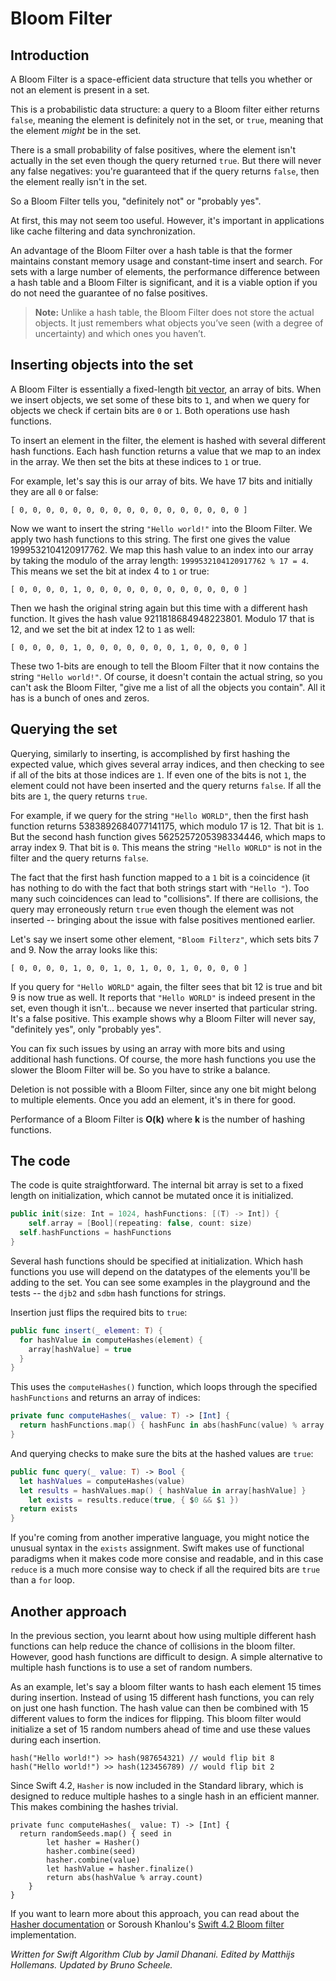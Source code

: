 # Bloom Filter

## Introduction

A Bloom Filter is a space-efficient data structure that tells you whether or not an element is present in a set.

This is a probabilistic data structure: a query to a Bloom filter either returns `false`, meaning the element is definitely not in the set, or `true`, meaning that the element *might* be in the set.

There is a small probability of false positives, where the element isn't actually in the set even though the query returned `true`. But there will never any false negatives: you're guaranteed that if the query returns `false`, then the element really isn't in the set.

So a Bloom Filter tells you, "definitely not" or "probably yes".

At first, this may not seem too useful. However, it's important in applications like cache filtering and data synchronization.

An advantage of the Bloom Filter over a hash table is that the former maintains constant memory usage and constant-time insert and search. For sets with a large number of elements, the performance difference between a hash table and a Bloom Filter is significant, and it is a viable option if you do not need the guarantee of no false positives.

> **Note:** Unlike a hash table, the Bloom Filter does not store the actual objects. It just remembers what objects you’ve seen (with a degree of uncertainty) and which ones you haven’t.

## Inserting objects into the set

A Bloom Filter is essentially a fixed-length [bit vector](../Bit%20Set/), an array of bits. When we insert objects, we set some of these bits to `1`, and when we query for objects we check if certain bits are `0` or `1`. Both operations use hash functions.

To insert an element in the filter, the element is hashed with several different hash functions. Each hash function returns a value that we map to an index in the array. We then set the bits at these indices to `1` or true.

For example, let's say this is our array of bits. We have 17 bits and initially they are all `0` or false:

	[ 0, 0, 0, 0, 0, 0, 0, 0, 0, 0, 0, 0, 0, 0, 0, 0, 0 ]

Now we want to insert the string `"Hello world!"` into the Bloom Filter. We apply two hash functions to this string. The first one gives the value 1999532104120917762. We map this hash value to an index into our array by taking the modulo of the array length: `1999532104120917762 % 17 = 4`. This means we set the bit at index 4 to `1` or true:

	[ 0, 0, 0, 0, 1, 0, 0, 0, 0, 0, 0, 0, 0, 0, 0, 0, 0 ]

Then we hash the original string again but this time with a different hash function. It gives the hash value 9211818684948223801. Modulo 17 that is 12, and we set the bit at index 12 to `1` as well:

	[ 0, 0, 0, 0, 1, 0, 0, 0, 0, 0, 0, 0, 1, 0, 0, 0, 0 ]

These two 1-bits are enough to tell the Bloom Filter that it now contains the string `"Hello world!"`. Of course, it doesn't contain the actual string, so you can't ask the Bloom Filter, "give me a list of all the objects you contain". All it has is a bunch of ones and zeros.

## Querying the set

Querying, similarly to inserting, is accomplished by first hashing the expected value, which gives several array indices, and then checking to see if all of the bits at those indices are `1`. If even one of the bits is not `1`, the element could not have been inserted and the query returns `false`. If all the bits are `1`, the query returns `true`.

For example, if we query for the string `"Hello WORLD"`, then the first hash function returns 5383892684077141175, which modulo 17 is 12. That bit is `1`. But the second hash function gives 5625257205398334446, which maps to array index 9. That bit is `0`. This means the string `"Hello WORLD"` is not in the filter and the query returns `false`.

The fact that the first hash function mapped to a `1` bit is a coincidence (it has nothing to do with the fact that both strings start with `"Hello "`). Too many such coincidences can lead to "collisions". If there are collisions, the query may erroneously return `true` even though the element was not inserted -- bringing about the issue with false positives mentioned earlier.

Let's say we insert some other element, `"Bloom Filterz"`, which sets bits 7 and 9. Now the array looks like this:

	[ 0, 0, 0, 0, 1, 0, 0, 1, 0, 1, 0, 0, 1, 0, 0, 0, 0 ]

If you query for `"Hello WORLD"` again, the filter sees that bit 12 is true and bit 9 is now true as well. It reports that `"Hello WORLD"` is indeed present in the set, even though it isn't... because we never inserted that particular string. It's a false positive. This example shows why a Bloom Filter will never say, "definitely yes", only "probably yes".

You can fix such issues by using an array with more bits and using additional hash functions. Of course, the more hash functions you use the slower the Bloom Filter will be. So you have to strike a balance.

Deletion is not possible with a Bloom Filter, since any one bit might belong to multiple elements. Once you add an element, it's in there for good.

Performance of a Bloom Filter is **O(k)** where **k** is the number of hashing functions.

## The code

The code is quite straightforward. The internal bit array is set to a fixed length on initialization, which cannot be mutated once it is initialized.

```swift
public init(size: Int = 1024, hashFunctions: [(T) -> Int]) {
	self.array = [Bool](repeating: false, count: size)
  self.hashFunctions = hashFunctions
}
```

Several hash functions should be specified at initialization. Which hash functions you use will depend on the datatypes of the elements you'll be adding to the set. You can see some examples in the playground and the tests -- the `djb2` and `sdbm` hash functions for strings.

Insertion just flips the required bits to `true`:

```swift
public func insert(_ element: T) {
  for hashValue in computeHashes(element) {
    array[hashValue] = true
  }
}
```

This uses the `computeHashes()` function, which loops through the specified `hashFunctions` and returns an array of indices:

```swift
private func computeHashes(_ value: T) -> [Int] {
  return hashFunctions.map() { hashFunc in abs(hashFunc(value) % array.count) }
}
```

And querying checks to make sure the bits at the hashed values are `true`:

```swift
public func query(_ value: T) -> Bool {
  let hashValues = computeHashes(value)
  let results = hashValues.map() { hashValue in array[hashValue] }
	let exists = results.reduce(true, { $0 && $1 })
  return exists
}
```

If you're coming from another imperative language, you might notice the unusual syntax in the `exists` assignment. Swift makes use of functional paradigms when it makes code more consise and readable, and in this case `reduce` is a much more consise way to check if all the required bits are `true` than a `for` loop.

## Another approach

In the previous section, you learnt about how using multiple different hash functions can help reduce the chance of collisions in the bloom filter. However, good hash functions are difficult to design. A simple alternative to multiple hash functions is to use a set of random numbers.

As an example, let's say a bloom filter wants to hash each element 15 times during insertion. Instead of using 15 different hash functions, you can rely on just one hash function. The hash value can then be combined with 15 different values to form the indices for flipping. This bloom filter would initialize a set of 15 random numbers ahead of time and use these values during each insertion.

```
hash("Hello world!") >> hash(987654321) // would flip bit 8
hash("Hello world!") >> hash(123456789) // would flip bit 2
```

Since Swift 4.2, `Hasher` is now included in the Standard library, which is designed to reduce multiple hashes to a single hash in an efficient manner. This makes combining the hashes trivial.

```
private func computeHashes(_ value: T) -> [Int] {
  return randomSeeds.map() { seed in
		let hasher = Hasher()
		hasher.combine(seed)
		hasher.combine(value)
		let hashValue = hasher.finalize()
		return abs(hashValue % array.count)
	}
}
```

If you want to learn more about this approach, you can read about the [Hasher documentation](https://developer.apple.com/documentation/swift/hasher) or Soroush Khanlou's [Swift 4.2 Bloom filter](http://khanlou.com/2018/09/bloom-filters/) implementation.

*Written for Swift Algorithm Club by Jamil Dhanani. Edited by Matthijs Hollemans. Updated by Bruno Scheele.*
